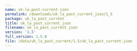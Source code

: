 ```yaml
---
name: uk-la-past-current-json
permalink: /downloads/uk_la_past_current_json/1_5
package: uk_la_past_current
title: uk_la_past_current_json
filename: uk_la_past_current.json
version: '1.5'
full_version: 1.5.0
file: /data/uk_la_past_current/1.5/uk_la_past_current.json
---
```

